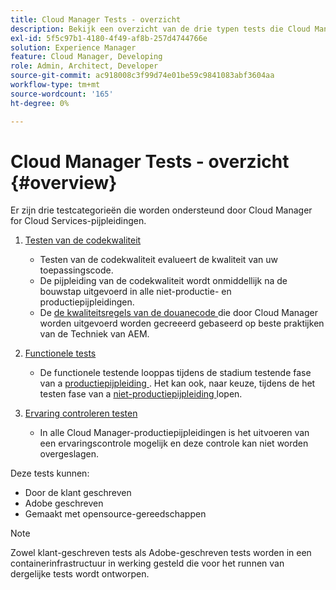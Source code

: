```yaml
---
title: Cloud Manager Tests - overzicht
description: Bekijk een overzicht van de drie typen tests die Cloud Manager automatisch uitvoert om de kwaliteit van uw aangepaste code te controleren.
exl-id: 5f5c97b1-4180-4f49-af8b-257d4744766e
solution: Experience Manager
feature: Cloud Manager, Developing
role: Admin, Architect, Developer
source-git-commit: ac918008c3f99d74e01be59c9841083abf3604aa
workflow-type: tm+mt
source-wordcount: '165'
ht-degree: 0%

---
```



# Cloud Manager Tests - overzicht {#overview}

Er zijn drie testcategorieën die worden ondersteund door Cloud Manager for Cloud Services-pijpleidingen.

1. [Testen van de codekwaliteit](/help/implementing/cloud-manager/code-quality-testing.md)

   * Testen van de codekwaliteit evalueert de kwaliteit van uw toepassingscode.
   * De pijpleiding van de codekwaliteit wordt onmiddellijk na de bouwstap uitgevoerd in alle niet-productie- en productiepijpleidingen.
   * De [ de kwaliteitsregels van de douanecode ](/help/implementing/cloud-manager/custom-code-quality-rules.md) die door Cloud Manager worden uitgevoerd worden gecreeerd gebaseerd op beste praktijken van de Techniek van AEM.

1. [Functionele tests](/help/implementing/cloud-manager/functional-testing.md)

   * De functionele testende looppas tijdens de stadium testende fase van a [ productiepijpleiding ](/help/implementing/cloud-manager/configuring-pipelines/configuring-production-pipelines.md). Het kan ook, naar keuze, tijdens de het testen fase van a [ niet-productiepijpleiding ](/help/implementing/cloud-manager/configuring-pipelines/configuring-non-production-pipelines.md) lopen.

1. [Ervaring controleren testen](/help/implementing/cloud-manager/reports/report-experience-audit.md)

   * In alle Cloud Manager-productiepijpleidingen is het uitvoeren van een ervaringscontrole mogelijk en deze controle kan niet worden overgeslagen.

Deze tests kunnen:

* Door de klant geschreven
* Adobe geschreven
* Gemaakt met opensource-gereedschappen

>[!NOTE]
>
> Zowel klant-geschreven tests als Adobe-geschreven tests worden in een containerinfrastructuur in werking gesteld die voor het runnen van dergelijke tests wordt ontworpen.
